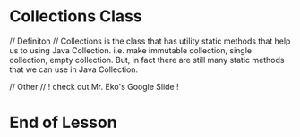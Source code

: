 # Collections Class

// Definiton //
Collections is the class that has utility static methods that help us to using Java Collection.
i.e. make immutable collection, single collection, empty collection.
But, in fact there are still many static methods that we can use in Java Collection.

// Other //
! check out Mr. Eko's Google Slide !

# End of Lesson